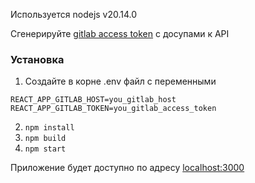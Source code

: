 Используется nodejs v20.14.0

Сгенерируйте [gitlab access token](https://docs.gitlab.com/ee/user/profile/personal_access_tokens.html) с досупами к API

### Установка

1. Создайте в корне .env файл с переменными 
  ```
  REACT_APP_GITLAB_HOST=you_gitlab_host
  REACT_APP_GITLAB_TOKEN=you_gitlab_access_token
  ```
2. `npm install`
3. `npm build`
4. `npm start`

Приложение будет доступно по адресу [localhost:3000](http://localhost:3000)